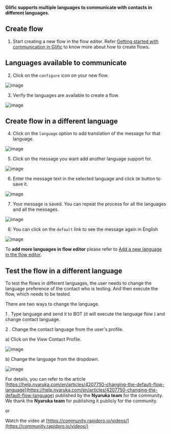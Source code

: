 **Glific supports multiple languages to communicate with contacts in different languages.**

## Create flow

1. Start creating a new flow in the flow editor. Refer [Getting started with communication in Glific](https://glific.slab.com/posts/getting-started-with-communication-in-glific-9gveh4yn) to know more about how to create flows.



##  Languages available to communicate



2. Click on the `configure` icon on your new flow.

![image](https://user-images.githubusercontent.com/32592458/219550043-4bbc700a-4095-4d3a-8672-4cd70ddef5b6.png)



3. Verify the languages are available to create a flow.

![image](https://user-images.githubusercontent.com/32592458/219550052-24e9ea6a-5258-40bc-9596-74167e5fcd97.png)



## Create flow in a different language



4. Click on the `language`  option to add translation of the message for that language.

![image](https://user-images.githubusercontent.com/32592458/219550066-4818d419-c2e2-4844-8dd1-fa865ba66204.png)



5. Click on the message you want add another language support for.

![image](https://user-images.githubusercontent.com/32592458/219550085-0d76ff39-00cb-4cad-9653-d8d74eed8ed2.png)



6. Enter the message text in the selected language and click  `OK` button to save it.

![image](https://user-images.githubusercontent.com/32592458/219550105-a2bd5ed4-4841-41f8-b012-101b5b58a788.png)



7. Your message is saved. You can repeat the process for all the languages and all the messages.

![image](https://user-images.githubusercontent.com/32592458/219550126-16ddc58b-0933-4136-9be1-80ca235263b8.png)



8. You can  click on the `default`  link to see the message again in English

![image](https://user-images.githubusercontent.com/32592458/219550135-e284c74b-dd95-48de-910f-808b821c535d.png)



To **add more languages in flow editor** please refer to [Add a new language in the flow editor](https://glific.slab.com/public/posts/gowmx5gp).

## Test the flow in a different language

To test the flows in different languages, the user needs to change the language preference of the contact who is testing. And then execute the flow, which needs to be tested.

There are two ways to change the language.

1 . Type language and send it to BOT (it will execute the language flow ) and change contact language.

2 .  Change the contact language from the user&#39;s profile.

a) Click on the View Contact Profile.



![image](https://user-images.githubusercontent.com/32592458/219550149-abf1a471-5ae8-4f41-ba83-bde1eb9e7b0f.png)

b) Change the language from the dropdown.



![image](https://user-images.githubusercontent.com/32592458/219550164-f3547323-b8c7-42fc-9a59-8dcb41f23108.png)



For details, you can refer to the article [https://help.nyaruka.com/en/articles/4207750-changing-the-default-flow-language](https://help.nyaruka.com/en/articles/4207750-changing-the-default-flow-language) published by the **Nyaruka team** for the community. We thank the **Nyaruka team** for publishing it publicly for the community.

or

Watch the video at [https://community.rapidpro.io/videos/](https://community.rapidpro.io/videos/)
